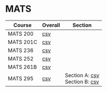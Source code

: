 # MATS

| Course | Overall | Section |
| ------ | ------- | ------- |
| MATS 200 | [csv](https://github.com/UCSD-Historical-Enrollment-Data/2024Spring/blob/main/overall/MATS%20200.csv) |  |
| MATS 201C | [csv](https://github.com/UCSD-Historical-Enrollment-Data/2024Spring/blob/main/overall/MATS%20201C.csv) |  |
| MATS 236 | [csv](https://github.com/UCSD-Historical-Enrollment-Data/2024Spring/blob/main/overall/MATS%20236.csv) |  |
| MATS 252 | [csv](https://github.com/UCSD-Historical-Enrollment-Data/2024Spring/blob/main/overall/MATS%20252.csv) |  |
| MATS 261B | [csv](https://github.com/UCSD-Historical-Enrollment-Data/2024Spring/blob/main/overall/MATS%20261B.csv) |  |
| MATS 295 | [csv](https://github.com/UCSD-Historical-Enrollment-Data/2024Spring/blob/main/overall/MATS%20295.csv) | Section A: [csv](https://github.com/UCSD-Historical-Enrollment-Data/2024Spring/blob/main/section/MATS%20295_A.csv)<br>Section B: [csv](https://github.com/UCSD-Historical-Enrollment-Data/2024Spring/blob/main/section/MATS%20295_B.csv) |
